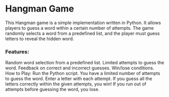 <h1>Hangman Game</h1>
This Hangman game is a simple implementation written in Python. It allows players to guess a word within a certain number of attempts. The game randomly selects a word from a predefined list, and the player must guess letters to reveal the hidden word.

<h3>Features:</h3>
Random word selection from a predefined list.
Limited attempts to guess the word.
Feedback on correct and incorrect guesses.
Win/lose conditions.
How to Play:
Run the Python script.
You have a limited number of attempts to guess the word.
Enter a letter with each attempt.
If you guess all the letters correctly within the given attempts, you win!
If you run out of attempts before guessing the word, you lose.
